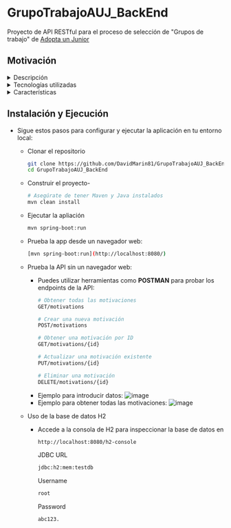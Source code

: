 # GrupoTrabajoAUJ_BackEnd
Proyecto de API RESTful para el proceso de selección de "Grupos de trabajo" de <a href="https://adoptaunjunior.es/" target="_blank">Adopta un Junior</a>

## Motivación
<details>
  <summary>Descripción</summary>
    <ul>
        <li>
        Con esta aplicación puedes agregar tus propias citas motivacionales, las cuales se muestran en una lista personalizada. Cada motivación puede ser editada o eliminada según lo desees.
        </li>
        <li>Características principales:</li>
            <ul>
                <li><b>Añadir motivaciones</b>: introduce tus frases motivadoras favoritas en la aplicación</li>
                <li><b>Lista personalizada</b>: visualiza todas tus motivaciones en una lista fácil de navegar</li>
                <li><b>Edición y Eliminación</b>: modifica y borra motivaciones en cualquier momento para mantener tu lista actualizada</li>
            </ul>
        <i>* Este proyecto es una demostración de mis habilidades en desarrollo backend utilizando Java y Spring Boot. Fue creado como parte del proceso de selección para los grupos de trabajo de <a href="https://adoptaunjunior.es/" target="_blank">Adopta un Junior</a>
        en BackEnd. La aplicación es una API RESTful que permite operaciones CRUD sobre un recurso de "Motivaciones", utilizando una base de datos H2 en memoria para el almacenamiento</i>
        </li>
    </ul>
</details>

<details>
  <summary>Tecnologías utilizadas</summary>
    <ul>
        <li><b><u>Java</u></b>: Lenguaje de programación para el desarrollo del backend.</li>
        <li><b><u>Spring Boot</u></b>: Framework para facilitar la creación de aplicaciones web en Java</li>
        <li><b><u>Spring Data JPA</u></b>: Abstracción para la interacción con bases de datos</li>
        <li><b><u>H2 Database</u></b>: Base de datos en memoria para el desarrollo</li>
        <li><b><u>Maven</u></b>: Herramienta de gestión de proyectos y dependencias</li>
    </ul>
</details>

<details>
  <summary>Características</summary>
    <ul>
        <li>CRUD Completo: Gestión de motivaciones mediante operaciones CRUD (Crear, Leer, Actualizar y Eliminar)</li>
        <li>API RESTful: Implementación de endpoints HTTP para interactuar con el recurso "Motivation"</li>
        <li>Base de Datos en Memoria: Uso de H2 para simplificar la persistencia de datos durante el desarrollo</li>
    </ul>
</details>

## Instalación y Ejecución
- Sigue estos pasos para configurar y ejecutar la aplicación en tu entorno local:
    - Clonar el repositorio
        ~~~bash
        git clone https://github.com/DavidMarin81/GrupoTrabajoAUJ_BackEnd.git
        cd GrupoTrabajoAUJ_BackEnd
        ~~~

    - Construir el proyecto- 
        ~~~bash
        # Asegúrate de tener Maven y Java instalados
        mvn clean install
        ~~~

    - Ejecutar la apliación
        ~~~bash
        mvn spring-boot:run
        ~~~
    - Prueba la app desde un navegador web:
        ~~~bash
        [mvn spring-boot:run](http://localhost:8080/)
        ~~~
    - Prueba la API sin un navegador web:
        - Puedes utilizar herramientas como **POSTMAN** para probar los endpoints de la API:
            ~~~bash
            # Obtener todas las motivaciones
            GET/motivations
            ~~~
            ~~~bash
            # Crear una nueva motivación
            POST/motivations
            ~~~
            ~~~bash
            # Obtener una motivación por ID
            GET/motivations/{id}
            ~~~
            ~~~bash
            # Actualizar una motivación existente
            PUT/motivations/{id}
            ~~~
            ~~~bash
            # Eliminar una motivación
            DELETE/motivations/{id}
            ~~~
        - Ejemplo para introducir datos:
        ![image](https://github.com/user-attachments/assets/50d48e48-c3ba-47c4-bf4a-22edb3c70e9c)
        - Ejemplo para obtener todas las motivaciones:
        ![image](https://github.com/user-attachments/assets/dee31b8a-95d7-4c98-9c49-324691457ead)
    - Uso de la base de datos H2
        - Accede a la consola de H2 para inspeccionar la base de datos en 
            ~~~bash
            http://localhost:8080/h2-console
            ~~~

            JDBC URL
            ~~~bash
            jdbc:h2:mem:testdb
            ~~~

            Username
            ~~~bash
            root
            ~~~

            Password
            ~~~bash
            abc123.
            ~~~

